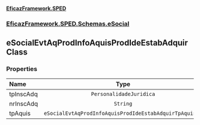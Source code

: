 #### [EficazFramework.SPED](EficazFrameworkSPED.md 'EficazFramework SPED')
### [EficazFramework.SPED.Schemas.eSocial](EficazFramework.SPED.Schemas.eSocial.md 'EficazFramework.SPED.Schemas.eSocial')

## eSocialEvtAqProdInfoAquisProdIdeEstabAdquir Class
### Properties

| Name | Type | |
| :--- | :---: | :--- |
| tpInscAdq | `PersonalidadeJuridica` |  |
| nrInscAdq | `String` |  |
| tpAquis | `eSocialEvtAqProdInfoAquisProdIdeEstabAdquirTpAquis[]` |  |
